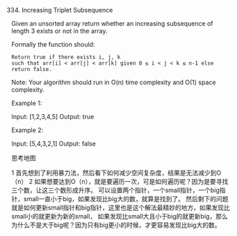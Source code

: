 334. Increasing Triplet Subsequence

Given an unsorted array return whether an increasing subsequence of length 3 exists or not in the array.

Formally the function should:

    Return true if there exists i, j, k
    such that arr[i] < arr[j] < arr[k] given 0 ≤ i < j < k ≤ n-1 else return false.

Note: Your algorithm should run in O(n) time complexity and O(1) space complexity.

Example 1:

Input: [1,2,3,4,5]
Output: true

Example 2:

Input: [5,4,3,2,1]
Output: false

思考地图

1 首先想到了利用暴力法，然后看下如何减少空间复杂度，结果是无法减少到O（n）
2 如果想要达到O（n），就是要遍历一次，可是如何遍历呢？因为是要寻找三个数，让这三个数形成升序。
可以设置两个指针，一个small指针，一个big指针，small一直小于big，如果发现比big大的数，就算是找到了。
然后剩下的问题就是如何更新small指针和big指针，这里也是这个解法最精妙的地方，如果发现比small小的就更新为新的small，
如果发现比small大且小于big的就更新big，那么为什么不是大于big呢？因为只有big更小的时候，才更容易发现比big大的数。



